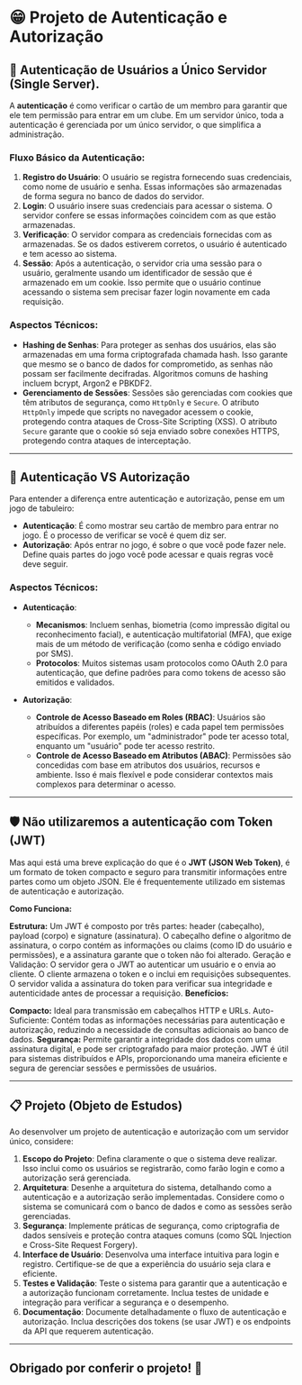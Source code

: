 # 😁 Projeto de Autenticação e Autorização

## 🚀 Autenticação de Usuários a Único Servidor (Single Server).

A **autenticação** é como verificar o cartão de um membro para garantir que ele tem permissão para entrar em um clube. Em um servidor único, toda a autenticação é gerenciada por um único servidor, o que simplifica a administração.

### **Fluxo Básico da Autenticação**:
1. **Registro do Usuário**: O usuário se registra fornecendo suas credenciais, como nome de usuário e senha. Essas informações são armazenadas de forma segura no banco de dados do servidor.
2. **Login**: O usuário insere suas credenciais para acessar o sistema. O servidor confere se essas informações coincidem com as que estão armazenadas.
3. **Verificação**: O servidor compara as credenciais fornecidas com as armazenadas. Se os dados estiverem corretos, o usuário é autenticado e tem acesso ao sistema.
4. **Sessão**: Após a autenticação, o servidor cria uma sessão para o usuário, geralmente usando um identificador de sessão que é armazenado em um cookie. Isso permite que o usuário continue acessando o sistema sem precisar fazer login novamente em cada requisição.

### **Aspectos Técnicos**:
- **Hashing de Senhas**: Para proteger as senhas dos usuários, elas são armazenadas em uma forma criptografada chamada hash. Isso garante que mesmo se o banco de dados for comprometido, as senhas não possam ser facilmente decifradas. Algoritmos comuns de hashing incluem bcrypt, Argon2 e PBKDF2.
- **Gerenciamento de Sessões**: Sessões são gerenciadas com cookies que têm atributos de segurança, como `HttpOnly` e `Secure`. O atributo `HttpOnly` impede que scripts no navegador acessem o cookie, protegendo contra ataques de Cross-Site Scripting (XSS). O atributo `Secure` garante que o cookie só seja enviado sobre conexões HTTPS, protegendo contra ataques de interceptação.

---

## 🔐 Autenticação VS Autorização

Para entender a diferença entre autenticação e autorização, pense em um jogo de tabuleiro:

- **Autenticação**: É como mostrar seu cartão de membro para entrar no jogo. É o processo de verificar se você é quem diz ser.
- **Autorização**: Após entrar no jogo, é sobre o que você pode fazer nele. Define quais partes do jogo você pode acessar e quais regras você deve seguir.

### **Aspectos Técnicos**:
- **Autenticação**:
  - **Mecanismos**: Incluem senhas, biometria (como impressão digital ou reconhecimento facial), e autenticação multifatorial (MFA), que exige mais de um método de verificação (como senha e código enviado por SMS).
  - **Protocolos**: Muitos sistemas usam protocolos como OAuth 2.0 para autenticação, que define padrões para como tokens de acesso são emitidos e validados.
  
- **Autorização**:
  - **Controle de Acesso Baseado em Roles (RBAC)**: Usuários são atribuídos a diferentes papéis (roles) e cada papel tem permissões específicas. Por exemplo, um "administrador" pode ter acesso total, enquanto um "usuário" pode ter acesso restrito.
  - **Controle de Acesso Baseado em Atributos (ABAC)**: Permissões são concedidas com base em atributos dos usuários, recursos e ambiente. Isso é mais flexível e pode considerar contextos mais complexos para determinar o acesso.

---

## 🛡️ Não utilizaremos a autenticação com Token (JWT)

Mas aqui está uma breve explicação do que é o **JWT (JSON Web Token)**, é um formato de token compacto e seguro para transmitir informações entre partes como um objeto JSON. Ele é frequentemente utilizado em sistemas de autenticação e autorização.

**Como Funciona:**

**Estrutura:** Um JWT é composto por três partes: header (cabeçalho), payload (corpo) e signature (assinatura). O cabeçalho define o algoritmo de assinatura, o corpo contém as informações ou claims (como ID do usuário e permissões), e a assinatura garante que o token não foi alterado.
Geração e Validação: O servidor gera o JWT ao autenticar um usuário e o envia ao cliente. O cliente armazena o token e o inclui em requisições subsequentes. O servidor valida a assinatura do token para verificar sua integridade e autenticidade antes de processar a requisição.
**Benefícios:**

**Compacto:** Ideal para transmissão em cabeçalhos HTTP e URLs.
Auto-Suficiente: Contém todas as informações necessárias para autenticação e autorização, reduzindo a necessidade de consultas adicionais ao banco de dados.
**Segurança:** Permite garantir a integridade dos dados com uma assinatura digital, e pode ser criptografado para maior proteção.
JWT é útil para sistemas distribuídos e APIs, proporcionando uma maneira eficiente e segura de gerenciar sessões e permissões de usuários.

---

## 📋 Projeto (Objeto de Estudos)

Ao desenvolver um projeto de autenticação e autorização com um servidor único, considere:

1. **Escopo do Projeto**: Defina claramente o que o sistema deve realizar. Isso inclui como os usuários se registrarão, como farão login e como a autorização será gerenciada.
2. **Arquitetura**: Desenhe a arquitetura do sistema, detalhando como a autenticação e a autorização serão implementadas. Considere como o sistema se comunicará com o banco de dados e como as sessões serão gerenciadas.
3. **Segurança**: Implemente práticas de segurança, como criptografia de dados sensíveis e proteção contra ataques comuns (como SQL Injection e Cross-Site Request Forgery).
4. **Interface de Usuário**: Desenvolva uma interface intuitiva para login e registro. Certifique-se de que a experiência do usuário seja clara e eficiente.
5. **Testes e Validação**: Teste o sistema para garantir que a autenticação e a autorização funcionam corretamente. Inclua testes de unidade e integração para verificar a segurança e o desempenho.
6. **Documentação**: Documente detalhadamente o fluxo de autenticação e autorização. Inclua descrições dos tokens (se usar JWT) e os endpoints da API que requerem autenticação.

---
## Obrigado por conferir o projeto! 🚀
